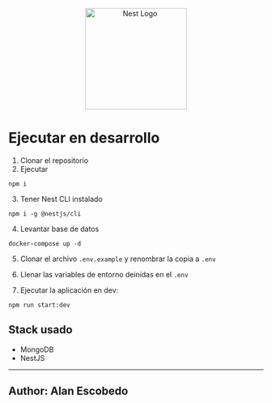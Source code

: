 <p align="center">
  <a href="http://nestjs.com/" target="blank"><img src="https://nestjs.com/img/logo-small.svg" width="200" alt="Nest Logo" /></a>
</p>


# Ejecutar en desarrollo

1. Clonar el repositorio
2. Ejecutar
```
npm i
```

3. Tener Nest CLI instalado
```
npm i -g @nestjs/cli
```

4. Levantar base de datos
```
docker-compose up -d
```
5. Clonar el archivo ```.env.example``` y renombrar la copia a ```.env```

6. Llenar las variables de entorno deinidas en el ```.env```

7. Ejecutar la aplicación en dev:
```
npm run start:dev
```

## Stack usado
* MongoDB
* NestJS


---
Author: Alan Escobedo
---
